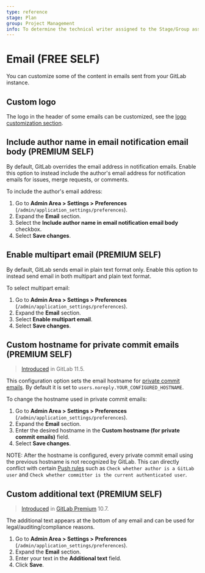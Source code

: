 ```yaml
---
type: reference
stage: Plan
group: Project Management
info: To determine the technical writer assigned to the Stage/Group associated with this page, see https://about.gitlab.com/handbook/engineering/ux/technical-writing/#assignments
---
```


# Email **(FREE SELF)**

You can customize some of the content in emails sent from your GitLab instance.

## Custom logo

The logo in the header of some emails can be customized, see the [logo customization section](../appearance.md#navigation-bar).

## Include author name in email notification email body **(PREMIUM SELF)**

By default, GitLab overrides the email address in notification emails. Enable this option to instead
include the author's email address for notification emails for issues, merge requests, or comments.

To include the author's email address:

1. Go to **Admin Area > Settings > Preferences** (`/admin/application_settings/preferences`).
1. Expand the **Email** section.
1. Select the **Include author name in email notification email body** checkbox.
1. Select **Save changes**.

## Enable multipart email **(PREMIUM SELF)**

By default, GitLab sends email in plain text format only. Enable this option to instead send email
in both multipart and plain text format.

To select multipart email:

1. Go to **Admin Area > Settings > Preferences** (`/admin/application_settings/preferences`).
1. Expand the **Email** section.
1. Select **Enable multipart email**.
1. Select **Save changes**.

## Custom hostname for private commit emails **(PREMIUM SELF)**

> [Introduced](https://gitlab.com/gitlab-org/gitlab-foss/-/merge_requests/22560) in GitLab 11.5.

This configuration option sets the email hostname for [private commit emails](../../profile/index.md#use-an-automatically-generated-private-commit-email).
 By default it is set to `users.noreply.YOUR_CONFIGURED_HOSTNAME`.

To change the hostname used in private commit emails:

1. Go to **Admin Area > Settings > Preferences** (`/admin/application_settings/preferences`).
1. Expand the **Email** section.
1. Enter the desired hostname in the **Custom hostname (for private commit emails)** field.
1. Select **Save changes**.

NOTE:
After the hostname is configured, every private commit email using the previous hostname is not
recognized by GitLab. This can directly conflict with certain [Push rules](../../../push_rules/push_rules.md) such as
`Check whether author is a GitLab user` and `Check whether committer is the current authenticated user`.

## Custom additional text **(PREMIUM SELF)**

> [Introduced](https://gitlab.com/gitlab-org/gitlab/-/merge_requests/5031) in [GitLab Premium](https://about.gitlab.com/pricing/) 10.7.

The additional text appears at the bottom of any email and can be used for
legal/auditing/compliance reasons.

1. Go to **Admin Area > Settings > Preferences** (`/admin/application_settings/preferences`).
1. Expand the **Email** section.
1. Enter your text in the **Additional text** field.
1. Click **Save**.

<!-- ## Troubleshooting

Include any troubleshooting steps that you can foresee. If you know beforehand what issues
one might have when setting this up, or when something is changed, or on upgrading, it's
important to describe those, too. Think of things that may go wrong and include them here.
This is important to minimize requests for support, and to avoid doc comments with
questions that you know someone might ask.

Each scenario can be a third-level heading, e.g. `### Getting error message X`.
If you have none to add when creating a doc, leave this section in place
but commented out to help encourage others to add to it in the future. -->
